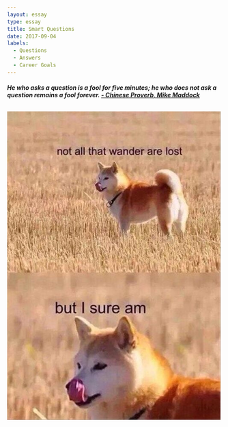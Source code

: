 ```yaml
---
layout: essay
type: essay
title: Smart Questions
date: 2017-09-04
labels:
  - Questions
  - Answers
  - Career Goals
---
```


<h5> He who asks a question is a fool for five minutes; he who does not ask a question remains a fool forever. <a href="https://www.forbes.com/sites/mikemaddock/2013/07/09/the-best-question-to-ask-people-who-are-really-smart-so-you-can-learn-from-them/#32dbaa503513">- Chinese Proverb, Mike Maddock</a> </h5>

##  
<div class="ui segment">
  <img class="ui small left floated image" src="../images/lost.png">
</div>

